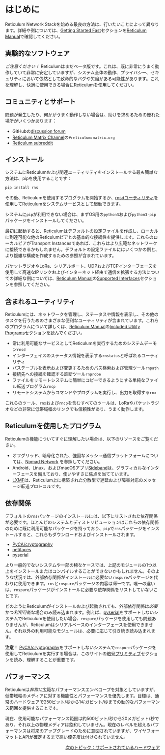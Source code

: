 # はじめに
Reticulum Network Stackを始める最良の方法は、行いたいことによって異なります。詳細や例については、[Getting Started Fast](manual/gettingstartedfast.html)セクションを[Reticulum Manual](manual/index.html)で確認してください。

## 実験的なソフトウェア
*ご注意ください！* Reticulumはまだベータ版です。これは、既に非常にうまく動作していて非常に安定していますが、システム全体の動作、プライバシー、セキュリティにおいて依然として致命的なバグや欠陥がある可能性があります。これを理解し、快適に使用できる場合にReticulumを使用してください。

## コミュニティとサポート
問題が発生したり、何かがうまく動作しない場合は、助けを求めるための優れた場所がいくつかあります：

- GitHubの[discussion forum](https://github.com/markqvist/Reticulum/discussions)
- [Reticulum Matrix Channel](https://matrix.to/#/#reticulum:matrix.org)の`#reticulum:matrix.org`
- [Reticulum subreddit](https://reddit.com/r/reticulum)

## インストール
システムにReticulumおよび関連ユーティリティをインストールする最も簡単な方法は、pipを使用することです：

```bash
pip install rns
```

その後、Reticulumを使用するプログラムを開始するか、[rnsdユーティリティ](manual/using.html#the-rnsd-utility)を使用してReticulumをシステムサービスとして起動できます。

システムに`pip`が利用できない場合は、まずOS用の`python3`および`python3-pip`パッケージをインストールしてください。

最初に起動すると、Reticulumはデフォルトの設定ファイルを作成し、ローカルに到達可能な他のReticulumピアとの基本的な接続性を提供します。これらのローカルピアがTransport Instancesであれば、これらはより広範なネットワークに接続できるかもしれません。デフォルトの設定ファイルにはいくつかの例と、より複雑な構成を作成するための参照が含まれています。

パケットラジオやLoRa、シリアルポート、UDPおよびTCPインターフェースを使用して高速なIPリンクおよびインターネット経由で通信を拡張する方法についての詳細な例については、[Reticulum Manual](manual/index.html)の[Supported Interfaces](manual/interfaces.html)セクションを参照してください。

## 含まれるユーティリティ
Reticulumには、ネットワークを管理し、ステータスや情報を表示し、その他のタスクを行うためのさまざまな便利なユーティリティが含まれています。これらのプログラムについて詳しくは、[Reticulum Manual](manual/index.html)の[Included Utility Programs](manual/using.html#included-utility-programs)セクションを読んでください。

- 常に利用可能なサービスとしてReticulumを実行するためのシステムデーモン`rnsd`
- インターフェイスのステータス情報を表示する`rnstatus`と呼ばれるユーティリティ
- パステーブルを表示および変更するためのパス検索および管理ツール`rnpath`
- 接続先への接続を確認する診断ツール`rnprobe`
- ファイルをリモートシステムに簡単にコピーできるようにする単純なファイル転送プログラム`rncp`
- リモートシステムからコマンドやプログラムを実行し、出力を取得する`rnx`

これらのツール、`rnx`および`rncp`を含むすべてのツールは、LoRaやパケットラジオなどの非常に低帯域幅のリンクでも信頼性があり、うまく動作します。

## Reticulumを使用したプログラム
Reticulumの機能についてすぐに理解したい場合は、以下のリソースをご覧ください。

- オフグリッド、暗号化された、強固なメッシュ通信プラットフォームについては、[Nomad Network](https://github.com/markqvist/NomadNet) を参照してください。
- Android、Linux、およびmacOSアプリ[Sideband](https://github.com/markqvist/sideband)は、グラフィカルなインターフェースを備えており、使いやすさに焦点を当てています。
- [LXMF](https://github.com/markqvist/lxmf)は、Reticulum上に構築された分散型で遅延および障害対応のメッセージ転送プロトコルです。

## 依存関係
デフォルトの`rns`パッケージのインストールには、以下にリストされた依存関係が必要です。ほとんどのシステムとディストリビューションはこれらの依存関係のために既に利用可能なパッケージを持っており、`pip`で`rns`パッケージをインストールすると、これらもダウンロードおよびインストールされます。

- [PyCA/cryptography](https://github.com/pyca/cryptography)
- [netifaces](https://github.com/al45tair/netifaces)
- [pyserial](https://github.com/pyserial/pyserial)

より一般的でないシステムや一部の稀なケースでは、上記のモジュールの1つ以上をインストールまたはコンパイルすることができないかもしれません。そのような状況では、外部依存関係がインストールに必要ない`rnspure`パッケージを代わりに使用できます。`rns`と`rnspure`パッケージの内容は*同一*です。唯一の違いは、`rnspure`パッケージがインストールに必要な依存関係をリストしていないことです。

どのようにReticulumがインストールおよび起動されても、外部依存関係は*必要*かつ*利用可能*な場合のみ読み込まれます。例えば、[pyserial](https://github.com/pyserial/pyserial)をサポートしないシステムでReticulumを使用したい場合、`rnspure`パッケージを使用しても問題ありませんが、Reticulumはシリアルベースのインターフェースを使用できません。それ以外の利用可能なモジュールは、必要に応じて引き続き読み込まれます。

**注意！** [PyCA/cryptography](https://github.com/pyca/cryptography)をサポートしないシステムで`rnspure`パッケージを使用してReticulumを実行する場合は、このサイトの[暗号プリミティブ](crypto.html)セクションを読み、理解することが重要です。

## パフォーマンス
Reticulumは*非常に*広範なパフォーマンスエンベロープを対象としていますが、低帯域幅のメディアに対する機能性とパフォーマンスを優先します。目標は、通常のハードウェアで250ビット/秒から1ギガビット/秒までの動的なパフォーマンス範囲を提供することです。

現在、使用可能なパフォーマンス範囲は約500ビット/秒から20メガビット/秒であり、それ以上の物理メディアは飽和していません。現在のレベルを超えるパフォーマンスは将来のアップグレードのために意図されていますが、ワイヤフォーマットとAPIが確定するまで高い優先度は付けられていません。

<p align="right"><a href="hardware_jp.html">次のトピック：サポートされているハードウェア</a></p>